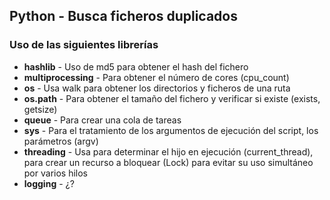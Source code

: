 ##  Python - Busca ficheros duplicados


### Uso de las siguientes librerías

* **hashlib** - Uso de md5 para obtener el hash del fichero
* **multiprocessing** - Para obtener el número de cores (cpu_count)
* **os** - Usa walk para obtener los directorios y ficheros de una ruta
* **os.path** - Para obtener el tamaño del fichero y verificar si existe (exists, getsize)
* **queue** - Para crear una cola de tareas
* **sys** - Para el tratamiento de los argumentos de ejecución del script, los parámetros (argv)
* **threading** - Usa para determinar el hijo en ejecución (current_thread), para crear un recurso a bloquear (Lock) para evitar su uso simultáneo por varios hilos
* **logging** - ¿?
